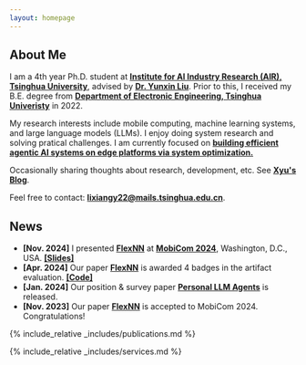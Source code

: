 ```yaml
---
layout: homepage
---
```


## About Me

I am a 4th year Ph.D. student at **[Institute for AI Industry Research (AIR), Tsinghua University](https://air.tsinghua.edu.cn/en/)**, advised by **[Dr. Yunxin Liu](https://yunxinliu.github.io/)**. Prior to this, I received my B.E. degree from **[Department of Electronic Engineering, Tsinghua Univeristy](https://www.ee.tsinghua.edu.cn/en/)** in 2022.

My research interests include mobile computing, machine learning systems, and large language models (LLMs). I enjoy doing system research and solving pratical challenges. I am currently focused on **<u>building efficient agentic AI systems on edge platforms via system optimization.</u>**

Occasionally sharing thoughts about research, development, etc. See **[Xyu's Blog](https://xxxxyu.github.io/blog)**.

Feel free to contact: **<lixiangy22@mails.tsinghua.edu.cn>**.

<!-- ## Research Interests

- **Computer Vision:** image recognition, image generation, video captioning
- **Machine Learning:** meta-learning, incremental learning, transfer learning -->

## News

- **[Nov. 2024]** I presented **[FlexNN](https://github.com/xxxxyu/FlexNN)** at **[MobiCom 2024](https://www.sigmobile.org/mobicom/2024/)**, Washington, D.C., USA. **[[Slides]](https://github.com/xxxxyu/FlexNN/blob/main/assets/FlexNN-MobiCom.pdf)**
- **[Apr. 2024]** Our paper **[FlexNN](https://dl.acm.org/doi/pdf/10.1145/3636534.3649391)** is awarded 4 badges in the artifact evaluation. **[[Code]](https://github.com/xxxxyu/FlexNN)**
- **[Jan. 2024]** Our position & survey paper **[Personal LLM Agents](https://arxiv.org/abs/2401.05459)** is released.
- **[Nov. 2023]** Our paper **[FlexNN](https://dl.acm.org/doi/pdf/10.1145/3636534.3649391)** is accepted to MobiCom 2024. Congratulations!

{% include_relative _includes/publications.md %}

{% include_relative _includes/services.md %}
